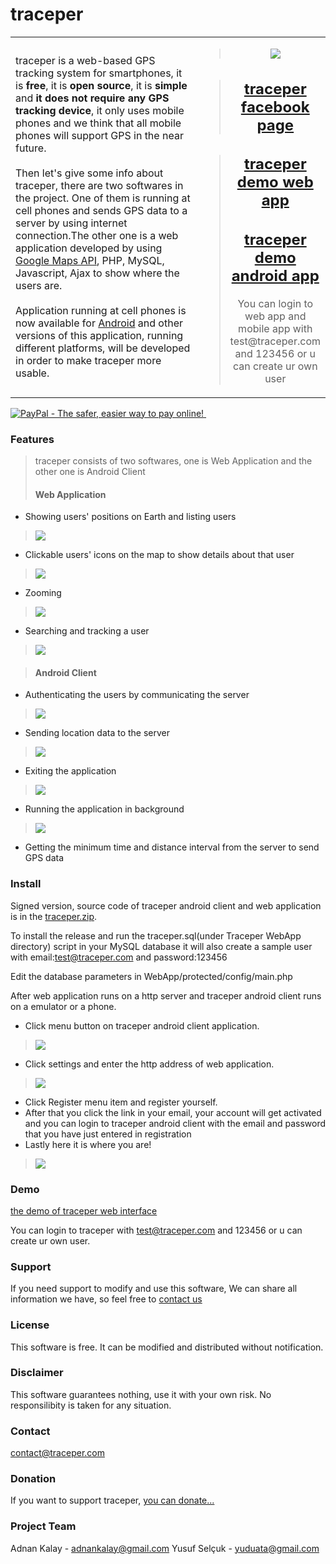 # traceper #
<table>
<tr>
<td width='65%'>
traceper is a web-based GPS tracking system for smartphones, it is <b>free</b>, it is <b>open source</b>, it is <b>simple</b> and <b>it does not require any GPS tracking device</b>, it only uses mobile phones and we think that all mobile phones will support GPS in the near future.<br>
<br>
Then let's give some info about traceper, there are two softwares in the project. One of them is running at cell phones and sends GPS data to a server by using internet connection.The other one is a web application developed by using <a href='http://code.google.com/apis/maps/'>Google Maps API</a>, PHP, MySQL, Javascript, Ajax to show where the users are.<br>
<br>
Application running at cell phones is now available for <a href='http://www.android.com/'>Android</a> and other versions of this application, running different platforms, will be developed in order to make traceper more usable.<br>
</td>
<td width='35%' align='center'>
<blockquote><img src='http://farm3.static.flickr.com/2780/4326989313_96a065fd8b_o.png' /></blockquote>

<blockquote><h2><a href='http://www.facebook.com/pages/traceper-GPS-Tracking-System-via-Mobile-Phones/353742833764'>traceper facebook page</a>
</blockquote><blockquote></h2>
<h2><a href='http://www.mekya.com/blog/demos/traceper/'>traceper demo web app</a>
</h2>
<h2><a href='http://traceper.googlecode.com/files/Traceper_Android_Client.apk'>traceper demo android app</a></h2>You can login to web app and mobile app with test@traceper.com and 123456 or u can create ur own user</blockquote>

</td>
</tr>
</table>

<a href='https://www.paypal.com/cgi-bin/webscr?cmd=_donations&business=AQTX2D5QUWKEW&lc=TR&item_name=Traceper&currency_code=USD&bn=PP%2dDonationsBF%3abtn_donateCC_LG%2egif%3aNonHosted'>

<img src='https://www.paypalobjects.com/en_US/TR/i/btn/btn_donateCC_LG.gif' alt='PayPal - The safer, easier way to pay online!' border='0' />

<img src='https://www.paypalobjects.com/en_US/i/scr/pixel.gif' alt='' border='0' width='1' height='1' />
</a>


### Features ###
> traceper consists of two softwares, one is Web Application and the other one is Android Client
> #### Web Application ####
  * Showing users' positions on Earth and listing users
> [![](http://farm3.static.flickr.com/2794/4327692370_d81d706e64_m.jpg)](http://www.flickr.com/photos/38235533@N05/4327692370/in/set-72157623216889001/)
  * Clickable users' icons on the map to show details about that user
> [![](http://farm5.static.flickr.com/4020/4326961165_405478fd70_m.jpg)](http://www.flickr.com/photos/38235533@N05/4326961165/in/set-72157623216889001/)
  * Zooming
> [![](http://farm5.static.flickr.com/4059/4326963189_ec4797522a_m.jpg)](http://www.flickr.com/photos/38235533@N05/4326963189/in/set-72157623216889001/)
  * Searching and tracking a user
> [![](http://farm5.static.flickr.com/4060/4326962673_de4eed3e04_m.jpg)](http://www.flickr.com/photos/38235533@N05/4326962673/in/set-72157623216889001/)


> #### Android Client ####
  * Authenticating the users by communicating the server
> [![](http://farm5.static.flickr.com/4031/4327701894_29d4984edb_m.jpg)](http://www.flickr.com/photos/38235533@N05/4327701894/in/set-72157623216889001/)
  * Sending location data to the server
> [![](http://farm5.static.flickr.com/4044/4327701968_edffc6fdb2_m.jpg)](http://www.flickr.com/photos/38235533@N05/4327701968/in/set-72157623216889001/)
  * Exiting the application
> [![](http://farm5.static.flickr.com/4072/4327702022_8b821b27d0_m.jpg)](http://www.flickr.com/photos/38235533@N05/4327702022/in/set-72157623216889001/)
  * Running the application in background
> [![](http://farm3.static.flickr.com/2781/4327702112_bbf3354a98_m.jpg)](http://www.flickr.com/photos/38235533@N05/4327702112/in/set-72157623216889001/)
  * Getting the minimum time and distance interval from the server to send GPS data

### Install ###
Signed version, source code of traceper android client and web application is in the <a href='http://code.google.com/p/traceper/downloads/list'>traceper.zip</a>.

To install the release and run the traceper.sql(under Traceper WebApp  directory) script in your MySQL database
it will also create a sample user with email:test@traceper.com and password:123456

Edit the database parameters in WebApp/protected/config/main.php

After web application runs on a http server and traceper android client runs on a emulator or a phone.

  * Click menu button on traceper android client application.
> [![](http://farm5.static.flickr.com/4064/4332642274_468c22ee45_m.jpg)](http://www.flickr.com/photos/38235533@N05/4332642274/)


  * Click settings and enter the http address of web application.
> [![](http://farm3.static.flickr.com/2765/4332642332_0643e0c0ec_m.jpg)](http://www.flickr.com/photos/38235533@N05/4332642332/)

  * Click Register menu item and register yourself.
  * After that you click the link in your email, your account will get activated and you can login to traceper android client with the email and password that you have just entered in registration
  * Lastly here it is where you are!
> [![](http://farm3.static.flickr.com/2719/4332662150_cb63f1ba40_m.jpg)](http://www.flickr.com/photos/38235533@N05/4332662150/)

### Demo ###
<a href='http://www.mekya.com/blog/demos/traceper/'>the demo of traceper web interface</a>

You can login to traceper with test@traceper.com and 123456 or u can create ur own user.
### Support ###
If you need support to modify and use this software,
We can share all information we have,
so feel free to <a href='mailto:contact@traceper.com'>contact us</a>

### License ###
This software is free.
It can be modified and distributed without notification.

### Disclaimer ###
This software guarantees nothing, use it with your own risk.
No responsilibity is taken for any situation.

### Contact ###
contact@traceper.com

### Donation ###
If you want to support traceper,
<a href='https://www.paypal.com/cgi-bin/webscr?cmd=_donations&business=ahmetmermerkaya%40gmail%2ecom&lc=TR&item_name=Traceper&currency_code=USD&bn=PP%2dDonationsBF%3abtn_donateCC_LG%2egif%3aNonHosted'>you can donate...</a>


### Project Team ###
Adnan Kalay - adnankalay@gmail.com
Yusuf Selçuk - yuduata@gmail.com